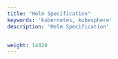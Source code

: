 ```yaml
---
title: "Helm Specification"
keywords: 'kubernetes, kubesphere'
description: 'Helm Specification'


weight: 14420
---
```

